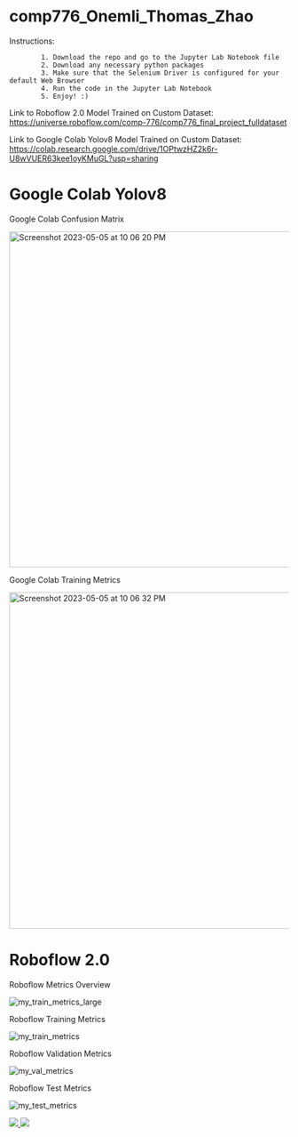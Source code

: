 # comp776_Onemli_Thomas_Zhao

Instructions:

            1. Download the repo and go to the Jupyter Lab Notebook file
            2. Download any necessary python packages
            3. Make sure that the Selenium Driver is configured for your default Web Browser
            4. Run the code in the Jupyter Lab Notebook
            5. Enjoy! :)
      
Link to Roboflow 2.0 Model Trained on Custom Dataset: https://universe.roboflow.com/comp-776/comp776_final_project_fulldataset 

Link to Google Colab Yolov8 Model Trained on Custom Dataset: https://colab.research.google.com/drive/1OPtwzHZ2k6r-U8wVUER63kee1oyKMuGL?usp=sharing

# Google Colab Yolov8

Google Colab Confusion Matrix

<img width="604" alt="Screenshot 2023-05-05 at 10 06 20 PM" src="https://user-images.githubusercontent.com/77972621/236593361-1a0fd553-cad9-4e85-ad6e-6b25bf0bfc92.png">


Google Colab Training Metrics

<img width="605" alt="Screenshot 2023-05-05 at 10 06 32 PM" src="https://user-images.githubusercontent.com/77972621/236593310-0b0bea2a-b981-47c3-b719-ced06a623009.png">

# Roboflow 2.0

Roboflow Metrics Overview

![my_train_metrics_large](https://user-images.githubusercontent.com/77972621/236582001-3c01a3eb-f9ca-442d-bdd6-6b9468ec9d86.png)

Roboflow Training Metrics

![my_train_metrics](https://user-images.githubusercontent.com/77972621/236580999-97574fbe-bdd4-47a9-a01e-fbea99044be3.png)

Roboflow Validation Metrics

![my_val_metrics](https://user-images.githubusercontent.com/77972621/236581037-322456a6-ee85-495c-8c0a-bfe0f63ca930.png)

Roboflow Test Metrics

![my_test_metrics](https://user-images.githubusercontent.com/77972621/236581061-4d286f27-2dd5-468e-945f-14bff6548c67.png)


<a href="https://universe.roboflow.com/comp-776/comp776_final_project_fulldataset">
    <img src="https://app.roboflow.com/images/download-dataset-badge.svg"></img>
</a>

<a href="https://universe.roboflow.com/comp-776/comp776_final_project_fulldataset/model/">
    <img src="https://app.roboflow.com/images/try-model-badge.svg"></img>
</a>


